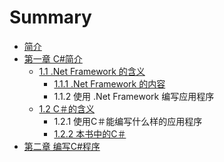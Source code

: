 # Summary

* [简介](README.md)
* [第一章 C\#简介](第一章-基本数据类型.md)
    * [1.1 .Net Framework 的含义](net-framework-的含义.md)
        * [1.1.1 .Net Framework 的内容](111-net-framework的内容.md)
        * 1.1.2 使用 .Net Framework 编写应用程序
    * [1.2 C＃的含义](12-c＃的含义.md)
        * 1.2.1 使用C＃能编写什么样的应用程序
        * [1.2.2 本书中的C＃](122-本书中的c.md)
* [第二章 编写C\#程序](第二章-逻辑.md)

